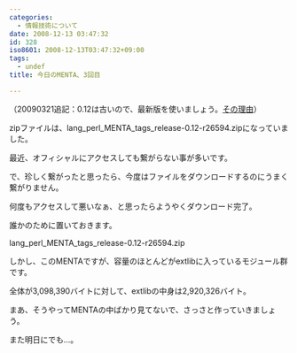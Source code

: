 ```yaml
---
categories:
  - 情報技術について
date: 2008-12-13 03:47:32
id: 328
iso8601: 2008-12-13T03:47:32+09:00
tags:
  - undef
title: 今日のMENTA、3回目

---
```


<p>（20090321追記：0.12は古いので、最新版を使いましょう。<a href="http://www.nishimiyahara.net/2009/03/21/042458" target="_blank">その理由</a>）</p>

<p>zipファイルは、lang_perl_MENTA_tags_release-0.12-r26594.zipになっていました。</p>

<p>最近、オフィシャルにアクセスしても繋がらない事が多いです。</p>

<p>で、珍しく繋がったと思ったら、今度はファイルをダウンロードするのにうまく繋がりません。</p>

<p>何度もアクセスして悪いなぁ、と思ったらようやくダウンロード完了。</p>

<p>誰かのために置いておきます。</p>

<p><span class="mt-enclosure mt-enclosure-file" style="display: inline;">lang_perl_MENTA_tags_release-0.12-r26594.zip</span></p>

<p>しかし、このMENTAですが、容量のほとんどがextlibに入っているモジュール群です。</p>

<p>全体が3,098,390バイトに対して、extlibの中身は2,920,326バイト。</p>

<p>まあ、そうやってMENTAの中ばかり見てないで、さっさと作っていきましょう。</p>

<p>また明日にでも&#133;。</p>
    	